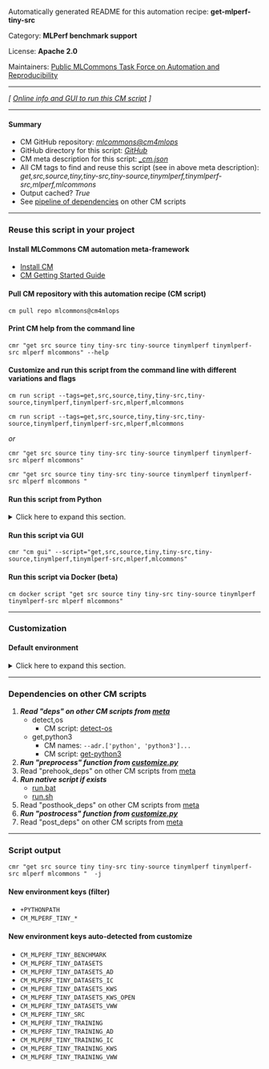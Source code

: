 Automatically generated README for this automation recipe: **get-mlperf-tiny-src**

Category: **MLPerf benchmark support**

License: **Apache 2.0**

Maintainers: [Public MLCommons Task Force on Automation and Reproducibility](https://github.com/mlcommons/ck/blob/master/docs/taskforce.md)

---
*[ [Online info and GUI to run this CM script](https://access.cknowledge.org/playground/?action=scripts&name=get-mlperf-tiny-src,777843a0bb034524) ]*

---
#### Summary

* CM GitHub repository: *[mlcommons@cm4mlops](https://github.com/mlcommons/cm4mlops/tree/dev)*
* GitHub directory for this script: *[GitHub](https://github.com/mlcommons/cm4mlops/tree/dev/script/get-mlperf-tiny-src)*
* CM meta description for this script: *[_cm.json](_cm.json)*
* All CM tags to find and reuse this script (see in above meta description): *get,src,source,tiny,tiny-src,tiny-source,tinymlperf,tinymlperf-src,mlperf,mlcommons*
* Output cached? *True*
* See [pipeline of dependencies](#dependencies-on-other-cm-scripts) on other CM scripts


---
### Reuse this script in your project

#### Install MLCommons CM automation meta-framework

* [Install CM](https://access.cknowledge.org/playground/?action=install)
* [CM Getting Started Guide](https://github.com/mlcommons/ck/blob/master/docs/getting-started.md)

#### Pull CM repository with this automation recipe (CM script)

```cm pull repo mlcommons@cm4mlops```

#### Print CM help from the command line

````cmr "get src source tiny tiny-src tiny-source tinymlperf tinymlperf-src mlperf mlcommons" --help````

#### Customize and run this script from the command line with different variations and flags

`cm run script --tags=get,src,source,tiny,tiny-src,tiny-source,tinymlperf,tinymlperf-src,mlperf,mlcommons`

`cm run script --tags=get,src,source,tiny,tiny-src,tiny-source,tinymlperf,tinymlperf-src,mlperf,mlcommons `

*or*

`cmr "get src source tiny tiny-src tiny-source tinymlperf tinymlperf-src mlperf mlcommons"`

`cmr "get src source tiny tiny-src tiny-source tinymlperf tinymlperf-src mlperf mlcommons " `


#### Run this script from Python

<details>
<summary>Click here to expand this section.</summary>

```python

import cmind

r = cmind.access({'action':'run'
                  'automation':'script',
                  'tags':'get,src,source,tiny,tiny-src,tiny-source,tinymlperf,tinymlperf-src,mlperf,mlcommons'
                  'out':'con',
                  ...
                  (other input keys for this script)
                  ...
                 })

if r['return']>0:
    print (r['error'])

```

</details>


#### Run this script via GUI

```cmr "cm gui" --script="get,src,source,tiny,tiny-src,tiny-source,tinymlperf,tinymlperf-src,mlperf,mlcommons"```

#### Run this script via Docker (beta)

`cm docker script "get src source tiny tiny-src tiny-source tinymlperf tinymlperf-src mlperf mlcommons" `

___
### Customization

#### Default environment

<details>
<summary>Click here to expand this section.</summary>

These keys can be updated via `--env.KEY=VALUE` or `env` dictionary in `@input.json` or using script flags.

* CM_GIT_CHECKOUT: `master`
* CM_GIT_PATCH: `no`
* CM_GIT_RECURSE_SUBMODULES: ``
* CM_GIT_URL: `https://github.com/mlcommons/tiny.git`

</details>

___
### Dependencies on other CM scripts


  1. ***Read "deps" on other CM scripts from [meta](https://github.com/mlcommons/cm4mlops/tree/dev/script/get-mlperf-tiny-src/_cm.json)***
     * detect,os
       - CM script: [detect-os](https://github.com/mlcommons/cm4mlops/tree/master/script/detect-os)
     * get,python3
       * CM names: `--adr.['python', 'python3']...`
       - CM script: [get-python3](https://github.com/mlcommons/cm4mlops/tree/master/script/get-python3)
  1. ***Run "preprocess" function from [customize.py](https://github.com/mlcommons/cm4mlops/tree/dev/script/get-mlperf-tiny-src/customize.py)***
  1. Read "prehook_deps" on other CM scripts from [meta](https://github.com/mlcommons/cm4mlops/tree/dev/script/get-mlperf-tiny-src/_cm.json)
  1. ***Run native script if exists***
     * [run.bat](https://github.com/mlcommons/cm4mlops/tree/dev/script/get-mlperf-tiny-src/run.bat)
     * [run.sh](https://github.com/mlcommons/cm4mlops/tree/dev/script/get-mlperf-tiny-src/run.sh)
  1. Read "posthook_deps" on other CM scripts from [meta](https://github.com/mlcommons/cm4mlops/tree/dev/script/get-mlperf-tiny-src/_cm.json)
  1. ***Run "postrocess" function from [customize.py](https://github.com/mlcommons/cm4mlops/tree/dev/script/get-mlperf-tiny-src/customize.py)***
  1. Read "post_deps" on other CM scripts from [meta](https://github.com/mlcommons/cm4mlops/tree/dev/script/get-mlperf-tiny-src/_cm.json)

___
### Script output
`cmr "get src source tiny tiny-src tiny-source tinymlperf tinymlperf-src mlperf mlcommons "  -j`
#### New environment keys (filter)

* `+PYTHONPATH`
* `CM_MLPERF_TINY_*`
#### New environment keys auto-detected from customize

* `CM_MLPERF_TINY_BENCHMARK`
* `CM_MLPERF_TINY_DATASETS`
* `CM_MLPERF_TINY_DATASETS_AD`
* `CM_MLPERF_TINY_DATASETS_IC`
* `CM_MLPERF_TINY_DATASETS_KWS`
* `CM_MLPERF_TINY_DATASETS_KWS_OPEN`
* `CM_MLPERF_TINY_DATASETS_VWW`
* `CM_MLPERF_TINY_SRC`
* `CM_MLPERF_TINY_TRAINING`
* `CM_MLPERF_TINY_TRAINING_AD`
* `CM_MLPERF_TINY_TRAINING_IC`
* `CM_MLPERF_TINY_TRAINING_KWS`
* `CM_MLPERF_TINY_TRAINING_VWW`